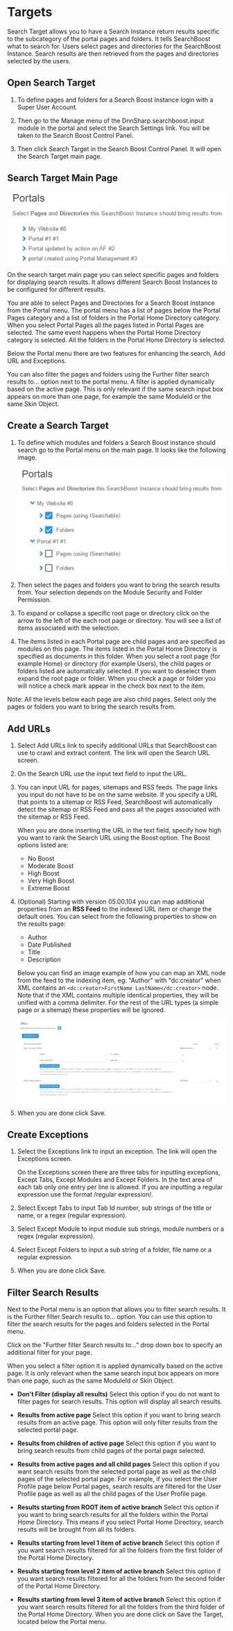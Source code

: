 # Targets

Search Target allows you to have a Search Instance return results specific to the subcategory of the portal pages and folders. It tells SearchBoost what to search for. Users select pages and directories for the SearchBoost Instance. Search results are then retrieved from the pages and directories selected by the users.

## Open Search Target

1. To define pages and folders for a Search Boost Instance login with a Super User Account.

2. Then go to the Manage menu of the DnnSharp.searchboost.input module in the portal and select the Search Settings link. You will be taken to the Search Boost Control Panel.

3. Then click Search Target in the Search Boost Control Panel. It will open the Search Target main page.

## Search Target Main Page

![search targets](/search-boost/indexing/assets/2016-08-12_1802.png)

On the search target main page you can select specific pages and folders for displaying search results. It allows different Search Boost Instances to be configured for different results.

You are able to select Pages and Directories for a Search Boost Instance from the Portal menu. The portal menu has a list of pages below the Portal Pages category and a list of folders in the Portal Home Directory category. When you select Portal Pages all the pages listed in Portal Pages are selected. The same event happens when the Portal Home Directory category is selected. All the folders in the Portal Home Directory is selected.

Below the Portal menu there are two features for enhancing the search, Add URL and Exceptions.

You can also filter the pages and folders using the Further filter search results to... option next to the portal menu. A filter is applied dynamically based on the active page. This is only relevant if the same search input box appears on more than one page, for example the same ModuleId or the same Skin Object.

## Create a Search Target

1. To define which modules and folders a Search Boost instance should search go to the Portal menu on the main page. It looks like the following image.

   ![search targets](/search-boost/indexing/assets/2016-08-12_1803.png)

2. Then select the pages and folders you want to bring the search results from. Your selection depends on the Module Security and Folder Permission. 

3. To expand or collapse a specific root page or directory click on the arrow to the left of the each root page or directory. You will see a list of items associated with the selection.

4. The items listed in each Portal page are child pages and are specified as modules on this page. The items listed in the Portal Home Directory is specified as documents in this folder. When you select a root page (for example Home) or directory (for example Users), the child pages or folders listed are automatically selected. If you want to deselect them expand the root page or folder. When you check a page or folder you will notice a check mark appear in the check box next to the item.

Note: All the levels below each page are also child pages. Select only the pages or folders you want to bring the search results from.

## Add URLs

1. Select Add URLs link to specify additional URLs that SearchBoost can use to crawl and extract content. The link will open the Search URL screen.

2. On the Search URL use the input text field to input the URL.

3. You can input URL for pages, sitemaps and RSS feeds. The page links you input do not have to be on the same website. If you specify a URL that points to a sitemap or RSS Feed, SearchBoost will automatically detect the sitemap or RSS Feed and pass all the pages associated with the sitemap or RSS Feed.

   When you are done inserting the URL in the text field, specify how high you want to rank the Search URL using the Boost option. The Boost options listed are:
   * No Boost
   * Moderate Boost
   * High Boost
   * Very High Boost
   * Extreme Boost

4. (Optional) Starting with version 05.00.104 you can map additional properties from an **RSS Feed** to the indexed URL item or change the default ones. You can select from the following properties to show on the results page:
   * Author
   * Date Published
   * Title
   * Description

   Below you can find an image example of how you can map an XML node from the feed to the indexing item, eg: "Author" with "dc:creator" when XML contains an `<dc:creator>FirstName LastName</dc:creator>` node. Note that if the XML contains multiple identical properties, they will be unified with a comma delimiter. For the rest of the URL types (a simple page or a sitemap) these properties will be ignored.

   ![rss url properties](/search-boost/indexing/assets/RssUrlProperties.png)

5. When you are done click Save.

## Create Exceptions

1. Select the Exceptions link to input an exception. The link will open the Exceptions screen.

   On the Exceptions screen there are three tabs for inputting exceptions, Except Tabs, Except Modules and Except Folders. In the text area of each tab only one entry per line is allowed. If you are inputting a regular expression use the format /regular expression/.

2. Select Except Tabs to input Tab Id number, sub strings of the title or name, or a regex (regular expression). 

3. Select Except Module to input module sub strings, module numbers or a regex (regular expression).

4. Select Except Folders to input a sub string of a folder, file name or a regular expression.

5. When you are done click Save.

## Filter Search Results

Next to the Portal menu is an option that allows you to filter search results. It is the Further filter Search results to... option. You can use this option to filter the search results for the pages and folders selected in the Portal menu.

Click on the "Further filter Search results to..." drop down box to specify an additional filter for your page.

When you select a filter option it is applied dynamically based on the active page. It is only relevant when the same search input box appears on more than one page, such as the same ModuleId or Skin Object.

* **Don't Filter (display all results)**
Select this option if you do not want to filter pages for search results. This option will display all search results.

* **Results from active page**
Select this option if you want to bring search results from an active page. This option will only filter results from the selected portal page.

* **Results from children of active page**
Select this option if you want to bring search results from child pages of the portal page selected.

* **Results from active pages and all child pages**
Select this option if you want search results from the selected portal page as well as the child pages of the selected portal page. For example, if you select the User Profile page below Portal pages, search results are filtered for the User Profile page as well as all the child pages of the User Profile page.

* **Results starting from ROOT item of active branch**
Select this option if you want to bring search results for all the folders within the Portal Home Directory. This means if you select Portal Home Directory, search results will be brought from all its folders.

* **Results starting from level 1 item of active branch**
Select this option if you want search results filtered for all the folders from the first folder of the Portal Home Directory.

* **Results starting from level 2 item of active branch**
Select this option if you want search results filtered for all the folders from the second folder of the Portal Home Directory.

* **Results starting from level 3 item of active branch**
Select this option if you want search results filtered for all the folders from the third folder of the Portal Home Directory.
When you are done click on Save the Target, located below the Portal menu. 